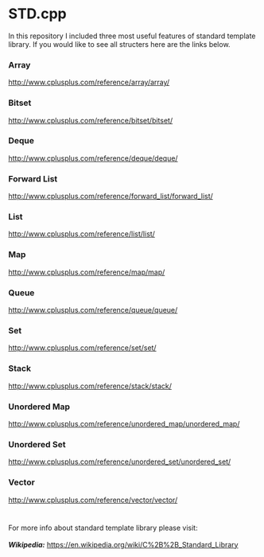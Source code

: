 # STD.cpp

In this repository I included three most useful features of standard template library. If you would like to see all structers here are the links below. 

### Array
http://www.cplusplus.com/reference/array/array/

### Bitset
http://www.cplusplus.com/reference/bitset/bitset/

### Deque
http://www.cplusplus.com/reference/deque/deque/

### Forward List
http://www.cplusplus.com/reference/forward_list/forward_list/

### List
http://www.cplusplus.com/reference/list/list/

### Map
http://www.cplusplus.com/reference/map/map/

### Queue
http://www.cplusplus.com/reference/queue/queue/

### Set
http://www.cplusplus.com/reference/set/set/

### Stack
http://www.cplusplus.com/reference/stack/stack/

### Unordered Map
http://www.cplusplus.com/reference/unordered_map/unordered_map/

### Unordered Set
http://www.cplusplus.com/reference/unordered_set/unordered_set/

### Vector
http://www.cplusplus.com/reference/vector/vector/

# 
For more info about standard template library please visit:<br/><br/>
***Wikipedia:*** https://en.wikipedia.org/wiki/C%2B%2B_Standard_Library
